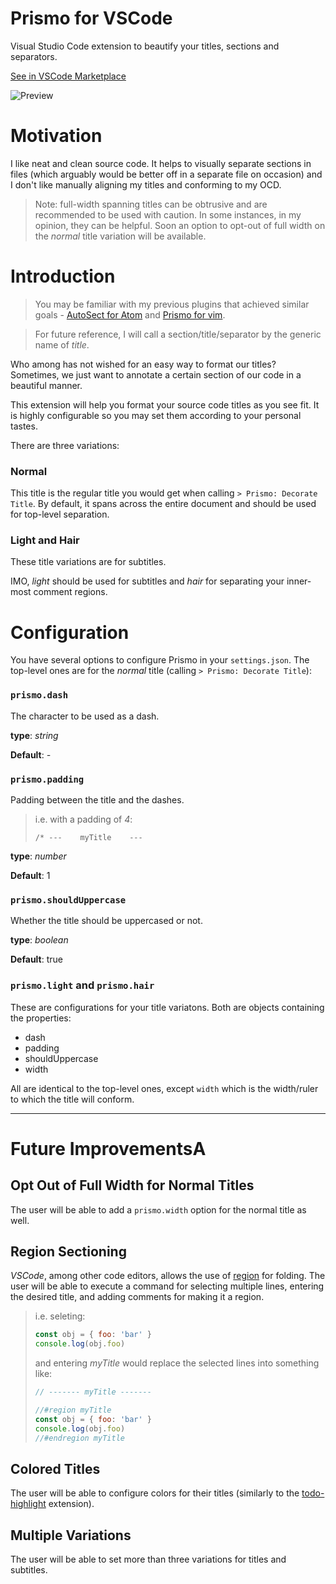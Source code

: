 # Prismo for VSCode

Visual Studio Code extension to beautify your titles, sections and separators.

[See in VSCode Marketplace](https://marketplace.visualstudio.com/items?itemName=guywaldman.prismo)

![Preview](https://media.giphy.com/media/xT9IgC3hcjvU59RnfW/giphy.gif)

# Motivation
I like neat and clean source code. It helps to visually separate sections in files (which arguably would be better off in a separate file on occasion) and I don't like manually aligning my titles and conforming to my OCD.

> Note: full-width spanning titles can be obtrusive and are recommended to be used with caution. In some instances, in my opinion, they can be helpful.
> Soon an option to opt-out of full width on the _normal_ title variation will be available.

# Introduction
> You may be familiar with my previous plugins that achieved similar goals - [AutoSect for Atom](https://github.com/guywald1/auto-sect) and [Prismo for vim](https://github.com/guywald1/vim-prismo).

> For future reference, I will call a section/title/separator by the generic name of _title_.

Who among has not wished for an easy way to format our titles? Sometimes, we just want to annotate a certain section of our code in a beautiful manner.

This extension will help you format your source code titles as you see fit. It is highly configurable so you may set them according to your personal tastes.

There are three variations:

### Normal

This title is the regular title you would get when calling `> Prismo: Decorate Title`.
By default, it spans across the entire document and should be used for top-level separation.

### Light and Hair

These title variations are for subtitles.

IMO, _light_ should be used for subtitles and _hair_ for separating your inner-most comment regions.

# Configuration

You have several options to configure Prismo in your `settings.json`.
The top-level ones are for the _normal_ title (calling `> Prismo: Decorate Title`):

### `prismo.dash`

The character to be used as a dash.

**type**: _string_

**Default**: _-_

### `prismo.padding`

Padding between the title and the dashes.

> i.e. with a padding of _4_:
> ```
> /* ---    myTitle    ---
> ```

**type**: _number_

**Default**: 1

### `prismo.shouldUppercase`

Whether the title should be uppercased or not.

**type**: _boolean_

**Default**: true

### `prismo.light` and `prismo.hair`

These are configurations for your title variatons.
Both are objects containing the properties:

- dash
- padding
- shouldUppercase
- width

All are identical to the top-level ones, except `width` which is the width/ruler
to which the title will conform.

---

# Future ImprovementsA

## Opt Out of Full Width for Normal Titles

The user will be able to add a `prismo.width` option for the normal title as well.

## Region Sectioning

_VSCode_, among other code editors, allows the use of [region](https://code.visualstudio.com/docs/editor/codebasics#_folding) for folding.
The user will be able to execute a command for selecting multiple lines, entering the desired title, and adding comments for making it a region.

  > i.e. seleting:
  > ```javascript
  > const obj = { foo: 'bar' }
  > console.log(obj.foo)
  > ```
  > and entering _myTitle_ would replace the selected lines into something like:
  > ```javascript
  > // ------- myTitle -------
  > 
  > //#region myTitle
  > const obj = { foo: 'bar' }
  > console.log(obj.foo)
  > //#endregion myTitle
  > ```

## Colored Titles

The user will be able to configure colors for their titles (similarly to the [todo-highlight](https://github.com/wayou/vscode-todo-highlight) extension).

## Multiple Variations

The user will be able to set more than three variations for titles and subtitles.

